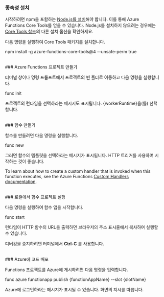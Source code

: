 ### <a name="install-dependencies"></a>종속성 설치

시작하려면 npm을 포함하는 <a href="https://go.microsoft.com/fwlink/?linkid=2016195" target="_blank">Node.js를 설치</a>해야 합니다. 이를 통해 Azure Functions Core Tools를 얻을 수 있습니다. Node.js를 설치하지 않으려는 경우에는 <a href="https://go.microsoft.com/fwlink/?linkid=2016192" target="_blank">Core Tools 참조</a>의 다른 설치 옵션을 확인하세요.

다음 명령을 실행하여 Core Tools 패키지를 설치합니다.

<MarkdownHighlighter>npm install -g azure-functions-core-tools@4 --unsafe-perm true</MarkdownHighlighter>

<br/>
### <a name="create-an-azure-functions-project"></a>Azure Functions 프로젝트 만들기

터미널 창이나 명령 프롬프트에서 프로젝트의 빈 폴더로 이동하고 다음 명령을 실행합니다.

<MarkdownHighlighter>func init</MarkdownHighlighter>

프로젝트의 런타임을 선택하라는 메시지도 표시됩니다. {workerRuntime}을(를) 선택합니다.

<br/>
### <a name="create-a-function"></a>함수 만들기

함수를 만들려면 다음 명령을 실행합니다.

<MarkdownHighlighter>func new</MarkdownHighlighter>

그러면 함수의 템플릿을 선택하라는 메시지가 표시됩니다. HTTP 트리거를 사용하여 시작하는 것이 좋습니다.

<StackInstructions customStack={true}>To learn about how to create a custom handler that is invoked when this function executes, see the Azure Functions <a href="https://go.microsoft.com/fwlink/?linkid=2138621" target="_blank">Custom Handlers documentation</a>.</StackInstructions>

<br/>
### <a name="run-your-function-project-locally"></a>로컬에서 함수 프로젝트 실행

다음 명령을 실행하여 함수 앱을 시작합니다.

<MarkdownHighlighter>func start</MarkdownHighlighter>

런타임이 HTTP 함수의 URL을 출력하면 브라우저의 주소 표시줄에서 복사하여 실행할 수 있습니다.

디버깅을 중지하려면 터미널에서 **Ctrl-C** 를 사용합니다.

<br/>
### <a name="deploy-your-code-to-azure"></a>Azure에 코드 배포

Functions 프로젝트를 Azure에 게시하려면 다음 명령을 입력합니다.

<MarkdownHighlighter slot={false}>func azure functionapp publish {functionAppName} <SlotComponent>--slot {slotName}</SlotComponent></MarkdownHighlighter>

Azure에 로그인하라는 메시지가 표시될 수 있습니다. 화면의 지시를 따릅니다.

